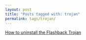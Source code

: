 ```yaml
---
layout: post
title: "Posts tagged with: trojan"
permalink: tags/trojan/
---
```

[How to uninstall the Flashback Trojan](/2012/04/how-to-uninstall-flashback-trojan)
